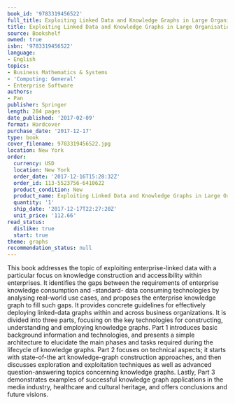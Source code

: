 ```yaml
---
book_id: '9783319456522'
full_title: Exploiting Linked Data and Knowledge Graphs in Large Organisations
title: Exploiting Linked Data and Knowledge Graphs in Large Organisations
source: Bookshelf
owned: true
isbn: '9783319456522'
language:
- English
topics:
- Business Mathematics & Systems
- 'Computing: General'
- Enterprise Software
authors:
- Pan
publisher: Springer
length: 284 pages
date_published: '2017-02-09'
format: Hardcover
purchase_date: '2017-12-17'
type: book
cover_filename: 9783319456522.jpg
location: New York
order:
  currency: USD
  location: New York
  order_date: '2017-12-16T15:28:32Z'
  order_id: 113-5523756-6410622
  product_condition: New
  product_name: Exploiting Linked Data and Knowledge Graphs in Large Organisations
  quantity: '1'
  ship_date: '2017-12-17T22:27:20Z'
  unit_price: '112.66'
read_status:
  dislike: true
  start: true
theme: graphs
recommendation_status: null
---
```

This book addresses the topic of exploiting enterprise-linked data with a particular focus on knowledge construction and accessibility within enterprises. It identifies the gaps between the requirements of enterprise knowledge consumption and -standard- data consuming technologies by analysing real-world use cases, and proposes the enterprise knowledge graph to fill such gaps.
It provides concrete guidelines for effectively deploying linked-data graphs within and across business organizations. It is divided into three parts, focusing on the key technologies for constructing, understanding and employing knowledge graphs. Part 1 introduces basic background information and technologies, and presents a simple architecture to elucidate the main phases and tasks required during the lifecycle of knowledge graphs. Part 2 focuses on technical aspects; it starts with state-of-the art knowledge-graph construction approaches, and then discusses exploration and exploitation techniques as well as advanced question-answering topics concerning knowledge graphs. Lastly, Part 3 demonstrates examples of successful knowledge graph applications in the media industry, healthcare and cultural heritage, and offers conclusions and future visions.

